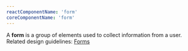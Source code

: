 ```yaml
---
reactComponentName: 'form'
coreComponentName: 'form'
---
```

A **form** is a group of elements used to collect information from a user. Related design guidelines: [Forms](/design-guidelines/usage-and-behavior/forms)
